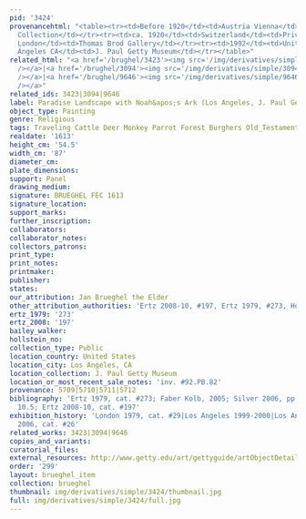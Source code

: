 ```yaml
---
pid: '3424'
provenancehtml: "<table><tr><td>Before 1920</td><td>Austria Vienna</td><td>Private
  Collection</td></tr><tr><td>ca. 1920</td><td>Switzerland</td><td>Private Collection</td></tr><tr><td>1979</td><td>England
  London</td><td>Thomas Brod Gallery</td></tr><tr><td>1992</td><td>United States Los
  Angeles CA</td><td>J. Paul Getty Museum</td></tr></table>"
related_html: "<a href='/brughel/3423'><img src='/img/derivatives/simple/3423/thumbnail.jpg'
  /></a>|<a href='/brughel/3094'><img src='/img/derivatives/simple/3094/thumbnail.jpg'
  /></a>|<a href='/brughel/9646'><img src='/img/derivatives/simple/9646/thumbnail.jpg'
  /></a>"
related_ids: 3423|3094|9646
label: Paradise Landscape with Noah&apos;s Ark (Los Angeles, J. Paul Getty Museum)
object_type: Painting
genre: Religious
tags: Traveling Cattle Deer Monkey Parrot Forest Burghers Old_Testament Paradise
realdate: '1613'
height_cm: '54.5'
width_cm: '87'
diameter_cm:
plate_dimensions:
support: Panel
drawing_medium:
signature: BRUEGHEL FEC 1613
signature_location:
support_marks:
further_inscription:
collaborators:
collaborator_notes:
collectors_patrons:
print_type:
print_notes:
printmaker:
publisher:
states:
our_attribution: Jan Brueghel the Elder
other_attribution_authorities: 'Ertz 2008-10, #197, Ertz 1979, #273, Honig database'
ertz_1979: '273'
ertz_2008: '197'
bailey_walker:
hollstein_no:
collection_type: Public
location_country: United States
location_city: Los Angeles, CA
location_collection: J. Paul Getty Museum
location_or_most_recent_sale_notes: 'inv. #92.PB.82'
provenance: 5709|5710|5711|5712
bibliography: 'Ertz 1979, cat. #273; Faber Kolb, 2005; Silver 2006, pp. 213-14, fig.
  10.5; Ertz 2008-10, cat. #197'
exhibition_history: 'London 1979, cat. #29|Los Angeles 1999-2000|Los Angeles-The Hague
  2006, cat. #26'
related_works: 3423|3094|9646
copies_and_variants:
curatorial_files:
external_resources: http://www.getty.edu/art/gettyguide/artObjectDetails?artobj=1034
order: '299'
layout: brueghel_item
collection: brueghel
thumbnail: img/derivatives/simple/3424/thumbnail.jpg
full: img/derivatives/simple/3424/full.jpg
---
```

